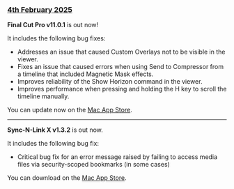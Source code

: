 ### [4th February 2025](/news/20250204)

**Final Cut Pro v11.0.1** is out now!

It includes the following bug fixes:

- Addresses an issue that caused Custom Overlays not to be visible in the viewer.
- Fixes an issue that caused errors when using Send to Compressor from a timeline that included Magnetic Mask effects.
- Improves reliability of the Show Horizon command in the viewer.
- Improves performance when pressing and holding the H key to scroll the timeline manually.

You can update now on the [Mac App Store](https://apps.apple.com/app/final-cut-pro/id424389933).

---

**Sync-N-Link X v1.3.2** is out now.

It includes the following bug fix:

- Critical bug fix for an error message raised by failing to access media files via security-scoped bookmarks (in some cases)

You can download on the [Mac App Store](https://apps.apple.com/app/sync-n-link-x/id517599985).